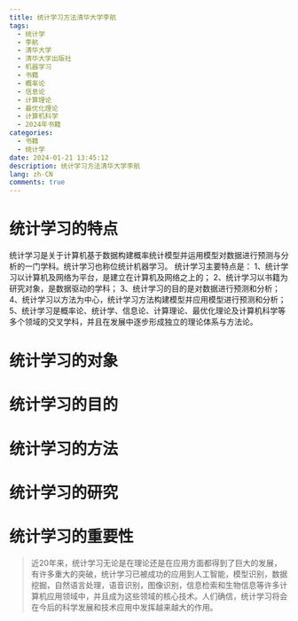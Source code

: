 ```yaml
---
title: 统计学习方法清华大学李航
tags:
  - 统计学
  - 李航
  - 清华大学
  - 清华大学出版社
  - 机器学习
  - 书籍
  - 概率论
  - 信息论
  - 计算理论
  - 最优化理论
  - 计算机科学
  - 2024年书籍
categories:
  - 书籍
  - 统计学
date: 2024-01-21 13:45:12
description: 统计学习方法清华大学李航
lang: zh-CN
comments: true
---
```

# 统计学习的特点
统计学习是关于计算机基于数据构建概率统计模型并运用模型对数据进行预测与分析的一门学科。统计学习也称位统计机器学习。
统计学习主要特点是：
1、统计学习以计算机及网络为平台，是建立在计算机及网络之上的；
2、统计学习以书籍为研究对象，是数据驱动的学科；
3、统计学习的目的是对数据进行预测和分析；
4、统计学习以方法为中心，统计学习方法构建模型并应用模型进行预测和分析；
5、统计学习是概率论、统计学、信息论、计算理论、最优化理论及计算机科学等多个领域的交叉学科，并且在发展中逐步形成独立的理论体系与方法论。
# 统计学习的对象
# 统计学习的目的
# 统计学习的方法
# 统计学习的研究
# 统计学习的重要性
> 近20年来，统计学习无论是在理论还是在应用方面都得到了巨大的发展，有许多重大的突破，统计学习已被成功的应用到人工智能，模型识别，数据挖掘，自然语言处理，语音识别，图像识别，信息检索和生物信息等许多计算机应用领域中，并且成为这些领域的核心技术。人们确信，统计学习将会在今后的科学发展和技术应用中发挥越来越大的作用。
 